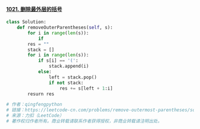 #### [1021. 删除最外层的括号](https://leetcode-cn.com/problems/remove-outermost-parentheses/)

```python
class Solution:
    def removeOuterParentheses(self, s):
        for i in range(len(s)):
            if 
        res = ""
        stack = []
        for i in range(len(s)):
            if s[i] == '(':
                stack.append(i)
            else:
                left = stack.pop()
                if not stack:
                    res += s[left + 1:i]
        resurn res

# 作者：qingfengpython
# 链接：https://leetcode-cn.com/problems/remove-outermost-parentheses/solution/1021shan-chu-zui-wai-ceng-de-gua-hao-li-v8c1c/
# 来源：力扣（LeetCode）
# 著作权归作者所有。商业转载请联系作者获得授权，非商业转载请注明出处。
```

